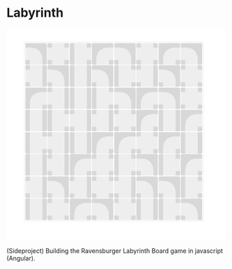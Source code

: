 # Labyrinth

![Current stage](https://raw.githubusercontent.com/tdwesten/labyrinth/master/screenshot.png)

(Sideproject) Building the Ravensburger Labyrinth Board game in javascript (Angular).
